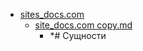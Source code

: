 - <a href = "E:\Node_projects\Node_Way\NBase\_Md\_Index\__Far\_Pithon\Part_I\content\Docs\sites_docs.com\cat.sites_docs.com\dir.sites_docs.com.md">sites_docs.com</a>
    - <a href = "E:\Node_projects\Node_Way\NBase\_Md\_Index\__Far\_Pithon\Part_I\content\Docs\sites_docs.com\site_docs.com copy.md">site_docs.com copy.md</a>
        - *# Сущности
